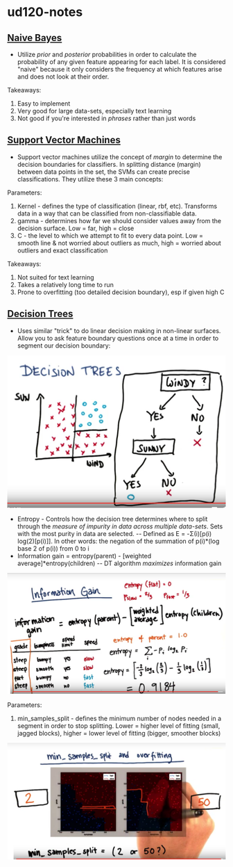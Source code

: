 ud120-notes
==============


[Naive Bayes](https://github.com/FrancescoSTL/ud120-projects/tree/master/naive_bayes)
------
- Utilize *prior* and *posterior* probabilities in order to calculate the probability of any given feature appearing for each label. It is considered "naive" because it only considers the frequency at which features arise and does not look at their order.

Takeaways:
1. Easy to implement
2. Very good for large data-sets, especially text learning
3. Not good if you're interested in *phrases* rather than just words

[Support Vector Machines](https://github.com/FrancescoSTL/ud120-projects/tree/master/svm)
------
- Support vector machines utilize the concept of *margin* to determine the decision boundaries for classifiers. In splitting distance (margin) between data points in the set, the SVMs can create precise classifications. They utilize these 3 main concepts:

Parameters:
1. Kernel - defines the type of classification (linear, rbf, etc). Transforms data in a way that can be classified from non-classifiable data.
2. gamma - determines how far we should consider values away from the decision surface. Low = far, high = close
3. C - the level to which we attempt to fit to every data point. Low = smooth line & not worried about outliers as much, high = worried about outliers and exact classification

Takeaways:
1. Not suited for text learning
2. Takes a relatively long time to run
3. Prone to overfitting (too detailed decision boundary), esp if given high C

[Decision Trees](https://github.com/FrancescoSTL/ud120-projects/tree/master/decision_tree)
------
- Uses similar "trick" to do linear decision making in non-linear surfaces. Allow you to ask feature boundary questions once at a time in order to segment our decision boundary:

![Decision tree screenshot](https://github.com/FrancescoSTL/ud120-projects/blob/master/assets/d-tree.png?raw=true)

- Entropy - Controls how the decision tree determines where to split through the *measure of impurity in data across multiple data-sets*. Sets with the most purity in data are selected.
-- Defined as E = -Σ(i)[p(i) log(2)[p(i)]]. In other words: the negation of the summation of p(i)*(log base 2 of p(i)) from 0 to i
- Information gain = entropy(parent) - [weighted average]*entropy(children)
-- DT algorithm *maximizes* information gain

![Decision tree entropy calculation example picture](https://github.com/FrancescoSTL/ud120-projects/blob/master/assets/d-tree-entropy-calc.png?raw=true)

Parameters:
1. min_samples_split - defines the minimum number of nodes needed in a segment in order to stop splitting. Lower = higher level of fitting (small, jagged blocks), higher = lower level of fitting (bigger, smoother blocks)

![Decision tree min_samples_split](https://github.com/FrancescoSTL/ud120-projects/blob/master/assets/d-tree-min-samples.png?raw=true)